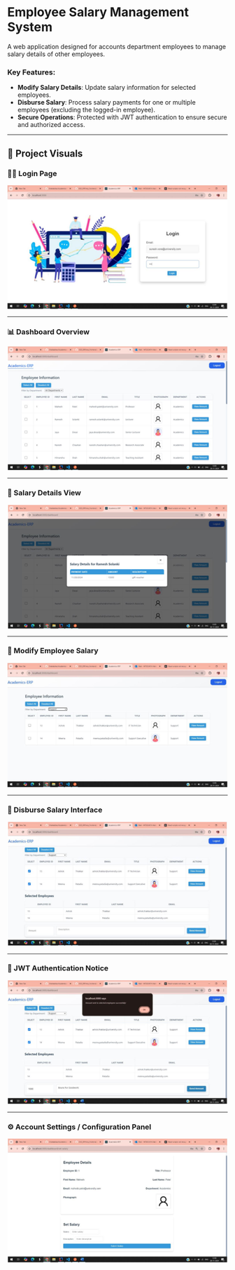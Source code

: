 ﻿# Employee Salary Management System


A web application designed for accounts department employees to manage salary details of other employees. 

### Key Features:
- **Modify Salary Details**: Update salary information for selected employees.
- **Disburse Salary**: Process salary payments for one or multiple employees (excluding the logged-in employee).
- **Secure Operations**: Protected with JWT authentication to ensure secure and authorized access.

---
## 📸 Project Visuals

### 🧑‍💼 Login Page
![Login Page](./images-erp/first.JPG)

---

### 📊 Dashboard Overview
![Dashboard Overview](./images-erp/second.JPG)

---

### 💼 Salary Details View
![Salary Details View](./images-erp/third.JPG)

---

### 📝 Modify Employee Salary
![Modify Salary](./images-erp/fourth.JPG)

---

### 💸 Disburse Salary Interface
![Disburse Salary](./images-erp/fifth.JPG)

---

### 🔐 JWT Authentication Notice
![JWT Authentication](./images-erp/sixth.JPG)

---

### ⚙️ Account Settings / Configuration Panel
![Settings Panel](./images-erp/seventh.JPG)
